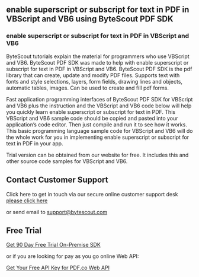 ## enable superscript or subscript for text in PDF in VBScript and VB6 using ByteScout PDF SDK

### enable superscript or subscript for text in PDF in VBScript and VB6

ByteScout tutorials explain the material for programmers who use VBScript and VB6. ByteScout PDF SDK was made to help with enable superscript or subscript for text in PDF in VBScript and VB6. ByteScout PDF SDK is the pdf library that can create, update and modify PDF files. Supports text with fonts and style selections, layers, form fields, drawing lines and objects, automatic tables, images. Can be used to create and fill pdf forms.

Fast application programming interfaces of ByteScout PDF SDK for VBScript and VB6 plus the instruction and the VBScript and VB6 code below will help you quickly learn enable superscript or subscript for text in PDF. This VBScript and VB6 sample code should be copied and pasted into your application’s code editor. Then just compile and run it to see how it works. This basic programming language sample code for VBScript and VB6 will do the whole work for you in implementing enable superscript or subscript for text in PDF in your app.

Trial version can be obtained from our website for free. It includes this and other source code samples for VBScript and VB6.

## Contact Customer Support

Click here to get in touch via our secure online customer support desk [please click here](https://bytescout.zendesk.com/hc/en-us/requests/new?subject=ByteScout%20PDF%20SDK%20Question)

or send email to [support@bytescout.com](mailto:support@bytescout.com?subject=ByteScout%20PDF%20SDK%20Question) 

## Free Trial

[Get 90 Day Free Trial On-Premise SDK](https://bytescout.com/download/web-installer?utm_source=github-readme)

or if you are looking for pay as you go online Web API:

[Get Your Free API Key for PDF.co Web API](https://pdf.co/documentation/api?utm_source=github-readme)